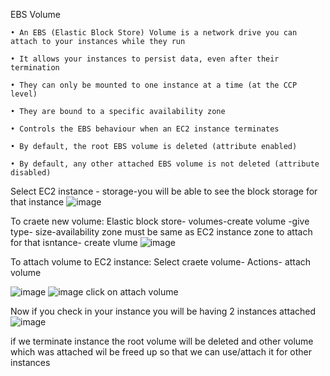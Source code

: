 EBS Volume

    • An EBS (Elastic Block Store) Volume is a network drive you can attach to your instances while they run

    • It allows your instances to persist data, even after their termination

    • They can only be mounted to one instance at a time (at the CCP level)

    • They are bound to a specific availability zone

    • Controls the EBS behaviour when an EC2 instance terminates

    • By default, the root EBS volume is deleted (attribute enabled)

    • By default, any other attached EBS volume is not deleted (attribute disabled)

Select EC2 instance - storage-you will be able to see the block storage for that instance
![image](https://user-images.githubusercontent.com/107784718/212531076-1b38dbd0-d46e-42cb-becd-b743eaba7e1e.png)


To craete new volume:
Elastic block store- volumes-create volume -give type- size-availability zone must be same as EC2 instance zone to attach for that isntance- create vlume
![image](https://user-images.githubusercontent.com/107784718/212531139-d0d3e894-8a1f-4409-bb58-7ded1ca9cdcd.png)

To attach volume to EC2 instance:
Select craete volume- Actions- attach volume

![image](https://user-images.githubusercontent.com/107784718/212531229-88a8deab-ce2b-4e6b-9d74-02eef786d78f.png)
![image](https://user-images.githubusercontent.com/107784718/212531242-e8b750c2-f0ad-4e05-b706-745a6de2d330.png)
click on attach volume

Now if you check in your instance you will be having 2 instances attached
![image](https://user-images.githubusercontent.com/107784718/212531279-591e2c00-2a89-489c-8a8e-135f153df9db.png)

if we terminate instance the root volume will be deleted and other volume which was attached wil be freed up so that we can use/attach it for other instances
